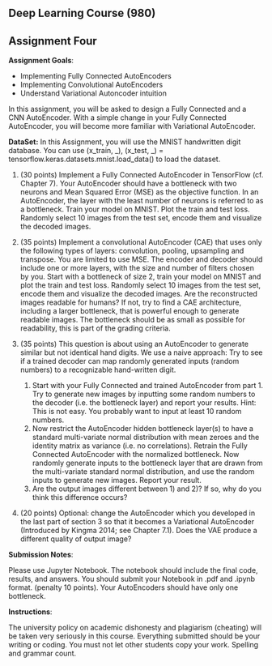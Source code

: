 ## Deep Learning Course (980)
## Assignment Four 

__Assignment Goals__:

- Implementing Fully Connected AutoEncoders
- Implementing Convolutional AutoEncoders
- Understand Variational Autoncoder intuition


In this assignment, you will be asked to design a Fully Connected and a CNN AutoEncoder. With a simple change in your Fully Connected AutoEncoder, you will become more familiar with Variational AutoEncoder. 

__DataSet:__ In this Assignment, you will use the MNIST handwritten digit database. You can use  (x_train, _), (x_test, _)  = tensorflow.keras.datasets.mnist.load_data() to load the dataset.

1. (30 points) Implement a Fully Connected AutoEncoder in TensorFlow (cf. Chapter 7). Your AutoEncoder should have a bottleneck with two neurons and Mean Squared Error (MSE) as the objective function. In an AutoEncoder, the layer with the least number of neurons is referred to as a bottleneck. Train your model on MNIST. Plot the train and test loss. Randomly select 10 images from the test set, encode them and visualize the decoded images.
     
2. (35 points) Implement a convolutional AutoEncoder (CAE) that uses only the following types of layers: convolution, pooling, upsampling and transpose. You are limited to use MSE. The encoder and decoder should include one or more layers, with the size and number of filters chosen by you. Start with a bottleneck of size 2, train your model on MNIST and plot the train and test loss. Randomly select 10 images from the test set, encode them and visualize the decoded images. Are the reconstructed images readable for humans? If not, try to find a CAE architecture, including a larger bottleneck, that is powerful enough to generate readable images. The bottleneck should be as small as possible for readability, this is part of the grading criteria.

3. (35 points) This question is about using an AutoEncoder to generate similar but not identical hand digits. We use a naive approach: Try to see if a trained decoder can map randomly generated inputs (random numbers) to a recognizable hand-written digit. 
    1. Start with your Fully Connected and trained AutoEncoder from part 1. Try to generate new images by inputting some random numbers  to the decoder (i.e. the bottleneck layer) and report your results. Hint: This is not easy. You probably want to input at least 10 random numbers. 
    2. Now restrict the AutoEncoder hidden bottleneck layer(s) to have a standard multi-variate normal distribution with mean zeroes and the identity matrix as variance (i.e. no correlations). Retrain the Fully Connected AutoEncoder with the normalized bottleneck. Now randomly generate inputs to the bottleneck layer that are drawn from the multi-variate standard normal distribution, and use the random inputs to generate new images. Report your result.
    3. Are the output images different between 1) and 2)? If so, why do you think this difference occurs?

4. (20 points) Optional: change the AutoEncoder which you developed in the last part of section 3 so that it becomes a Variational AutoEncoder (Introduced by Kingma 2014; see Chapter 7.1). Does the VAE produce a different quality of output image?



__Submission Notes__:

Please use Jupyter Notebook. The notebook should include the final code, results, and answers. You should submit your Notebook in .pdf and .ipynb format. (penalty 10 points).
Your AutoEncoders should have only one bottleneck.
 



__Instructions__:

The university policy on academic dishonesty and plagiarism (cheating) will be taken very seriously in this course. Everything submitted should be your writing or coding. You must not let other students copy your work. Spelling and grammar count.
